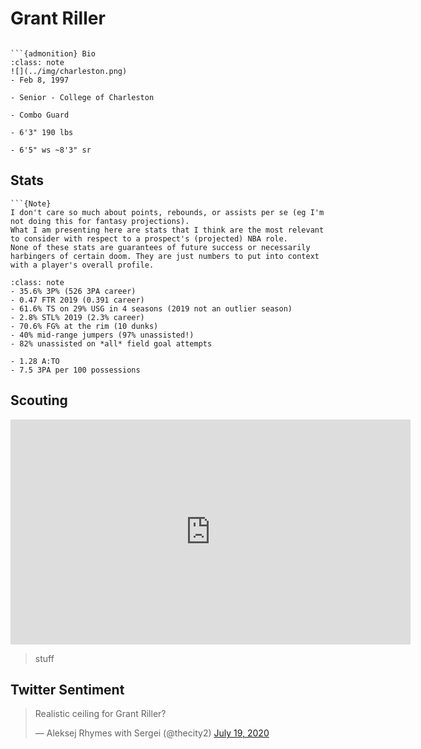 Grant Riller
===
```{image} ../img/grant_riller.png
```

```{margin}
```{admonition} Bio
:class: note
![](../img/charleston.png)
- Feb 8, 1997

- Senior - College of Charleston

- Combo Guard

- 6'3" 190 lbs

- 6'5" ws ~8'3" sr
```

## Stats
```{margin}
```{Note}
I don't care so much about points, rebounds, or assists per se (eg I'm not doing this for fantasy projections). 
What I am presenting here are stats that I think are the most relevant to consider with respect to a prospect's (projected) NBA role.
None of these stats are guarantees of future success or necessarily harbingers of certain doom. They are just numbers to put into context with a player's overall profile.
```

```{admonition} Noteworthy
:class: note
- 35.6% 3P% (526 3PA career)
- 0.47 FTR 2019 (0.391 career)
- 61.6% TS on 29% USG in 4 seasons (2019 not an outlier season)
- 2.8% STL% 2019 (2.3% career)
- 70.6% FG% at the rim (10 dunks)
- 40% mid-range jumpers (97% unassisted!)
- 82% unassisted on *all* field goal attempts
```

```{Caution}
- 1.28 A:TO
- 7.5 3PA per 100 possessions
```

## Scouting
<iframe width="640" height="360" src="https://www.youtube.com/embed/B2Zhdfj5YA8" frameborder="0" allow="accelerometer; autoplay; encrypted-media; gyroscope; picture-in-picture" allowfullscreen></iframe>

>stuff

## Twitter Sentiment

<blockquote class="twitter-tweet"><p lang="en" dir="ltr">Realistic ceiling for Grant Riller?</p>&mdash; Aleksej Rhymes with Sergei (@thecity2) <a href="https://twitter.com/thecity2/status/1284877110763384835?ref_src=twsrc%5Etfw">July 19, 2020</a></blockquote> <script async src="https://platform.twitter.com/widgets.js" charset="utf-8"></script>